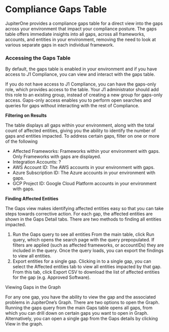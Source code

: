 # Compliance Gaps Table

JupiterOne provides a compliance gaps table for a direct view into the gaps across your environment that impact your compliance posture. The gaps table offers immediate insights into all gaps, across all frameworks, accounts, and entities in your environment, removing the need to look at various separate gaps in each individual framework. 

### Accessing the Gaps Table

By default, the gaps table is enabled in your environment and if you have access to J1 Compliance, you can view and interact with the gaps table. 

If you do not have access to J1 Compliance, you can have the gaps-only role, which provides access to the table. Your J1 administrator should add this role to an existing group, instead of creating a new group for gaps-only access. Gaps-only access enables you to perform open searches and queries for gaps without  interacting with the rest of Compliance. 

**Filtering on Results**

The table displays all gaps within your environment, along with the total count of affected entities, giving you the ability to identify the number of gaps and entities impacted. To address certain gaps, filter on one or more of the following

- Affected Frameworks: Frameworks within your environment with gaps. Only Frameworks with gaps are displayed.
- Integration Accounts: ?
- AWS Account ID: The AWS accounts in your environment with gaps. 
- Azure Subscription ID: The Azure accounts in your environment with gaps. 
- GCP Project ID: Google Cloud Platform accounts in your environment with gaps.

**Finding Affected Entities**

The Gaps view makes identifying affected entities easy so that you can take steps towards corrective action. For each gap, the affected entities are shown in the Gaps Detail tabs. There are two methods to finding all entities impacted. 

1. Run the Gaps query to see all entities From the main table, click Run query, which opens the search page with the query prepopulated. If filters are applied (such as affected frameworks, or accountIDs) they are included in the query. Once the query loads, you can export the findings to view all entities. 
2. Export entities for a single gap. Clicking in to a single gap, you can select the Affected entities tab to view all entities impacted by that gap. From this tab, click Export CSV to download the list of affected entities for the gap (e.g. Approved Software). 

Viewing Gaps in the Graph

For any one gap, you have the ability to view the gap and the associated problems in JupiterOne’s Graph. There are two options to open the Graph. Running the gaps query from the main Gaps table opens all gaps, from which you can drill down on certain gaps you want to open in Graph. Alternatively, you can open a single gap from the Gaps details by clicking View in the graph. 
